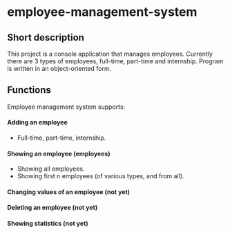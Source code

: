 # employee-management-system

## Short description
This project is a console application that manages employees. Currently there are 3 types of employees, full-time, part-time and internship.
Program is written in an object-oriented form.

## Functions
Employee management system supports: 
#### Adding an employee
- Full-time, part-time, internship.
#### Showing an employee (employees)
- Showing all employees.
- Showing first n employees (of various types, and from all).
#### Changing values of an employee (not yet)
#### Deleting an employee (not yet)
#### Showing statistics (not yet)
